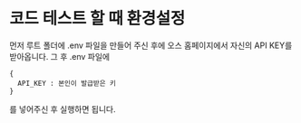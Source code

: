 # 코드 테스트 할 때 환경설정
먼저 루트 폴더에 .env 파일을 만들어 주신 후에 오스 홈페이지에서 자신의 API KEY를 받아옵니다.
그 후 .env 파일에
```
{
  API_KEY : 본인이 발급받은 키
}
```
를 넣어주신 후 실행하면 됩니다.
